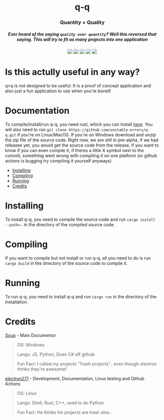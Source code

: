 <p align="center">
 <h1 align="center">q-q</h1>
 <h3 align="center">Quantity > Quality</h3>
 <h5 align="center">Ever heard of the saying <code>quality over quantity</code>? Well this reversed that saying. This will try to fit as many projects into one application</h5>
</p>
  <p align="center">
    <img src="https://img.shields.io/github/repo-size/unstable-errors/q-q?style=for-the-badge"/>
    <img src="https://img.shields.io/github/languages/top/unstable-errors/q-q?style=for-the-badge"/>
    <img src="https://img.shields.io/github/downloads/unstable-errors/q-q/total?style=for-the-badge"/>
    <img src="https://img.shields.io/github/workflow/status/unstable-errors/q-q/Cargo%20build,%20testing%20and%20linting?style=for-the-badge"/>
    <img src="https://img.shields.io/github/commit-activity/m/unstable-errors/q-q?style=for-the-badge"/>
  </p>

# Is this actully useful in any way?

q>q is not designed to be useful. It is a proof of concept application and also just a fun application to use when you're bored!

# Documentation

To compile/install/run q-q, you need rust, which you can install [here](https://www.rust-lang.org/tools/install). You will also need to run `git clone https://github.com/unstable-errors/q-q.git` if you're on Linux/MacOS. If you're on Windows download and unzip the zip file of the source code. Right now, we are still in pre-alpha, if we had releases yet, you would get the source code from the release, if you want to know if you can even compile it, if theres a little X symbol next to the commit, something went wrong with compiling it on one platform (or github actions is bugging try compiling it yourself anyways)

 - [Installing](#Installing)
 - [Compiling](#Compiling)
 - [Running](#Running)
 - [Credits](#Credits)

# Installing

To install q-q, you need to compile the source code and run `cargo install --path=.` in the directory of the compiled source code.

# Compiling

If you want to compile but not install or run q-q, all you need to do is run `cargo build` in the directory of the source code to compile it.

# Running

To run q-q, you need to install q-q and run `cargo run` in the directory of the installation.

# Credits

[Soup](https://github.com/SoupDevHub) - Main Documentor
> OS: Windows
>
> Langs: JS, Python, Does C# off github
>
> Fun Fact: I called my projects "Trash projects".. even though electron thinks they're awesome!

[electron271](https://github.com/electron271) - Development, Documentation, Linux testing and Github Actions
> OS: Linux
> 
> Langs: Shell, Rust, C++, used to do Python
> 
> Fun Fact: He thinks his projects are trash also..

